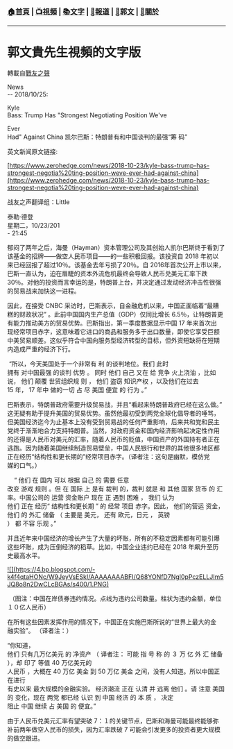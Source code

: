 ###  [:house:首頁](https://github.com/ourhimalayas/home) | [:tv:視頻](https://github.com/ourhimalayas/videos) | [:books:文字](https://github.com/ourhimalayas/txt) | [:newspaper:報道](https://github.com/ourhimalayas/news) | [:eagle:郭文](https://github.com/ourhimalayas/guomedia) | [:pray:關於](https://github.com/ourhimalayas/home/tree/master/about)
---
# 郭文貴先生視頻的文字版
轉載自[戰友之聲](http://littleantvoice.blogspot.com)

News<br>-- 2018/10/25:
  

Kyle<br>Bass: Trump Has "Strongest Negotiating Position We've
  

Ever<br>Had" Against China 凯尔巴斯：特朗普有和中国谈判的最强“筹 码”
  

英文新闻原文链接:&nbsp;
  

[https://www.zerohedge.com/news/2018-10-23/kyle-bass-trump-has-strongest-negotia%20ting-position-weve-ever-had-against-china](https://www.zerohedge.com/news/2018-10-23/kyle-bass-trump-has-strongest-negotia%20ting-position-weve-ever-had-against-china)
  

战友之声翻译组：Little

泰勒·德登<br>星期二，10/23/201<br>- 21:45
  

郁闷了两年之后，海曼（Hayman）资本管理公司及其创始人凯尔巴斯终于看到了<br>该基金的招牌——做空人民币项目——的一些积极回报。该投资自 2018 年初以 来已经回报了超过10％。该基金去年亏损了20％。自 2016年首次公开上市以来，<br>巴斯一直认为，迫在眉睫的资本外流危机最终会导致人民币兑美元汇率下跌 30％。对他的投资而言幸运的是，特朗普上台，并决定通过发动经济冲击性很强<br>的贸易战来加快这一进程。
  

因此，在接受 CNBC 采访时，巴斯表示，自金融危机以来，中国正面临着“最糟<br>糕的财政状况” 。此前中国国内生产总值（GDP）仅同比增长 6.5％，让特朗普更 有能力推动美方的贸易优势。巴斯指出，第一季度数据显示中国 17 年来首次出<br>现经常项目赤字，这意味着它进口的商品和服务多于出口数量，即使它享受巨额 中美贸易顺差。这似乎符合中国向服务型经济转型的目标，但外资短缺将在短期 内造成严重的经济下行。
  

&nbsp;“所以，今天美国处于一个非常有 利 的谈判地位。我们 此时<br>拥有 对中国最强 的谈判 优势 。 同时 他们 自己 又在 给 竞争 火上浇油 ，比如说， 他们 颠覆 世贸组织规 则 ， 他们 盗窃 知识产权 ，以及他们在过去<br>15 年， 17 年中 做的一切 占 尽 美国 便宜 的 行为 。”
  


  

巴斯表示，特朗普政府需要升级贸易战，并且“看起来特朗普政府已经在这么做。”<br>这无疑有助于提升美国的贸易优势。虽然他最初受到两党全球化倡导者的唾骂， 但美国经济迄今为止基本上没有受到贸易战的任何严重影响，后来共和党和民主 党终于渐渐地合力支持特朗普。当然，对政府资金和国内经济影响起决定性作用<br>的还得是人民币对美元的汇率，随着人民币的贬值，中国资产的外国持有者正在 逃跑。因为随着美国继续制造贸易壁垒，中国人民银行和世界的其他很多地区都 正在经历“结构性和更长期的”经常项目赤字。（译者注：这句是幽默，模仿党<br>媒的口气。）
  

&nbsp;&nbsp;&nbsp; “ 他们 在 国内 可以 根据 自己 的 需要 任意<br>改变 游戏 规则 。但 在 国际 上 是有 裁判 的，裁判 就是 和 其他 国家 货币 的 汇率。中国公司的 运营 资金账户 现在 正 遇到 困难 ， 我们 认为<br>他们 正在 经历“ 结构性和更长期 ” 的 经常 项目 赤字。因此， 他们的营运 资金， 他们 的 外汇 储备 （ 主要是 美元， 还有 欧元，日元 ， 英镑<br>） 都 不容 乐观 。”
  

并且近年来中国经济的增长产生了大量的坏账，所有的不稳定因素都有可能引爆<br>这些坏账，成为压倒经济的稻草。比如，中国企业违约已经在 2018 年飙升至历 史最高水平。
  



[!\[\](https://4.bp.blogspot.com/-k4f4qtaHONc/W9JeyVsESkI/AAAAAAAABFI/Q68YONfD7NgI0pPczELLJIm5JQ8o8n2DwCLcBGAs/s400/1.PNG)](https://4.bp.blogspot.com/-k4f4qtaHONc/W9JeyVsESkI/AAAAAAAABFI/Q68YONfD7NgI0pPczELLJIm5JQ8o8n2DwCLcBGAs/s1600/1.PNG)
  
  

&nbsp;（图注：中国在岸债券违约情况。点线为违约公司数量。柱状为违约金额，单位<br>１０亿人民币）
  

在所有这些因素发挥作用的情况下，中国正在实施巴斯所说的“世界上最大的金<br>融实验”。 （译者注：）
  

“你知道，<br>他们 只有几万亿美元 的 净资产 （ 译者注： 可能 指 号 称 的 ３ 万 亿 外 汇 储备 ），却 印了 等值 40 万亿美元的<br>人民币 ，大概在 40 万亿 美金 到 50 万亿 美金 之间，没有人知道。所以中国正在进行<br>有史以来 最大规模的金融实验。 经济潮流 正在 认清 并 远离 他们 。请 注意 美国 的 变化，现在 两党 都已经 认识 到 中国 经济 的 本 质 ， 决定<br>阻止 中国 继续 占 美国 的 便宜。”
  

由于人民币兑美元汇率有望突破 7：１的关键节点，巴斯和海曼可能最终能够弥<br>补前两年做空人民币的损失，因为汇率跌破 7 可能会引发更多的投资者更大规模 的做空跟进。
<u></u><sub></sub><sup></sup><strike></strike>